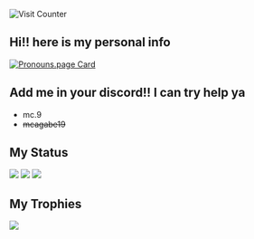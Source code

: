 ![Visit Counter](https://count.getloli.com/get/@mcagabe19.github.readme?theme=rule34)

## Hi!! here is my personal info
[![Pronouns.page Card](https://pronouns-page.s3.eu-west-1.amazonaws.com/card/en/mcagabe19-01J12KSCRZJJEXYA7NJHHKSFBS-dark.png)](https://en.pronouns.page/@mcagabe19)

## Add me in your discord!! I can try help ya
* mc.9
* ~~mcagabe19~~

## My Status
![](https://github-readme-stats.vercel.app/api?username=mcagabe19&show_icons=true&theme=synthwave)
![](https://github-readme-streak-stats.herokuapp.com/?user=mcagabe19&theme=synthwave&hide_border=false)
![](https://github-readme-stats.vercel.app/api/top-langs/?username=mcagabe19&layout=compact&show_icons=true&theme=synthwave)

## My Trophies
![](https://github-profile-trophy.vercel.app/?username=mcagabe19&theme=dracula&no-frame=false&no-bg=true&margin-w=4)
